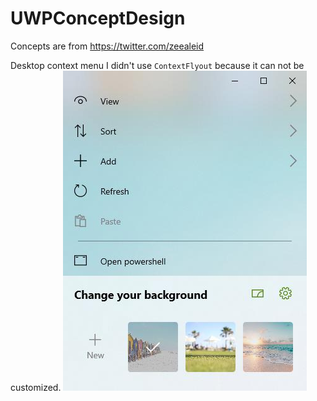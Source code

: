 # UWPConceptDesign

Concepts are from https://twitter.com/zeealeid

Desktop context menu
I didn't use `ContextFlyout` because it can not be customized.
![](https://github.com/hupo376787/UWPConceptDesign/blob/master/Screenshots/%E5%BE%AE%E4%BF%A1%E6%88%AA%E5%9B%BE_20200316231749.jpg)
